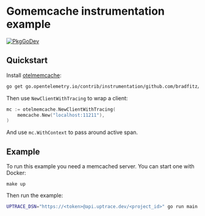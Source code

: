 # Gomemcache instrumentation example

[![PkgGoDev](https://pkg.go.dev/badge/go.opentelemetry.io/contrib/instrumentation/github.com/bradfitz/gomemcache/memcache/otelmemcache)](https://pkg.go.dev/go.opentelemetry.io/contrib/instrumentation/github.com/bradfitz/gomemcache/memcache/otelmemcache)

## Quickstart

Install
[otelmemcache](https://github.com/open-telemetry/opentelemetry-go-contrib/tree/master/instrumentation/github.com/bradfitz/gomemcache/memcache/otelmemcache):

```bash
go get go.opentelemetry.io/contrib/instrumentation/github.com/bradfitz/gomemcache/memcache/otelmemcache
```

Then use `NewClientWithTracing` to wrap a client:

```go
mc := otelmemcache.NewClientWithTracing(
    memcache.New("localhost:11211"),
)
```

And use `mc.WithContext` to pass around active span.

## Example

To run this example you need a memcached server. You can start one with Docker:

```
make up
```

Then run the example:

```bash
UPTRACE_DSN="https://<token>@api.uptrace.dev/<project_id>" go run main.go
```
